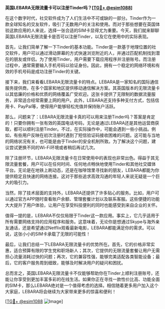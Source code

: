 **英国LEBARA无限流量卡可以注册Tinder吗？[[TG💪+ @esim1088](https://t.me/s/esim1088)]**

在这个数字时代，社交软件成为了人们生活中不可或缺的一部分。Tinder作为一款全球知名的交友软件，吸引了无数用户的关注和使用。而对于那些想要在英国体验这款应用的人来说，选择一张合适的SIM卡显得尤为重要。今天，我们就来聊聊英国LEBARA无限流量卡是否可以注册Tinder，以及它在使用中的实际表现。

首先，让我们简单了解一下Tinder的基本功能。Tinder是一款基于地理位置的社交软件，用户可以通过滑动屏幕的方式快速浏览附近的人，并通过匹配机制找到潜在的朋友或伴侣。为了使用Tinder，用户需要下载应用程序并注册账号。而注册过程中，通常需要输入手机号码以验证身份。因此，拥有一个稳定的网络环境和有效的手机号码是成功注册Tinder的关键。

接下来，我们来看看LEBARA无限流量卡的特点。LEBARA是一家知名的国际通信服务提供商，在多个国家和地区提供移动通信解决方案。其英国版本的无限流量卡以其低廉的价格和优质的网络覆盖广受欢迎。这张卡提供了无限制的数据流量服务，非常适合经常需要上网的用户。此外，LEBARA还支持多种支付方式，包括信用卡、PayPal等，使得用户能够轻松充值并保持账户活跃。

那么，问题来了：LEBARA无限流量卡真的可以用来注册Tinder吗？答案是肯定的！只要你拥有一张有效的英国电话号码，无论是通过LEBARA还是其他运营商获取，都可以顺利注册Tinder。不过，在实际操作中，可能会遇到一些小挑战。例如，有些用户反映在初次注册时遇到了短信验证码接收困难的问题。这可能与当地的网络状况有关，也可能是由于Tinder的安全机制所致。为了解决这个问题，建议尝试更换不同的Wi-Fi环境或者稍后再试几次。

除了注册环节，LEBARA无限流量卡在日常使用中的表现也非常出色。得益于其无限流量套餐，用户可以在任何时间、任何地点畅快地使用Tinder和其他社交媒体平台。无论是在地铁上刷动态，还是在咖啡馆里寻找新的朋友，LEBARA都能为你提供稳定且快速的网络连接。这对于那些追求高效沟通的年轻人来说无疑是一个巨大的吸引力。

当然，除了技术层面的支持外，LEBARA还提供了许多贴心的服务。比如，用户可以通过官方APP随时查看账户余额、管理套餐计划以及联系客服。这些便捷的功能大大提升了用户体验，让用户在享受科技便利的同时也能感受到来自企业的关怀。

值得一提的是，LEBARA不仅仅局限于Tinder这一款应用。事实上，它几乎适用于所有需要网络支持的应用程序和服务。这意味着，无论你是想通过Skype与海外亲友通话，还是希望通过Netflix观看最新电影，LEBARA都能满足你的需求。可以说，这张小小的SIM卡承载了无限的可能性！

最后，让我们总结一下LEBARA无限流量卡的优势所在。首先，它的价格非常实惠，适合预算有限的学生党和职场新人；其次，它提供的无限流量套餐让用户无需担心流量消耗过快的问题；再次，它的兼容性强，能够完美适配各类智能设备；最后，它的客户服务周到细致，能够及时解决用户的疑问和困扰。

总而言之，英国LEBARA无限流量卡不仅能够帮助你在Tinder上顺利注册账号，还能让你享受到更加丰富多彩的在线生活。如果你正在寻找一款性价比高、功能全面的SIM卡，那么LEBARA绝对是一个值得考虑的选择。相信随着更多用户加入这个大家庭，LEBARA将会继续为大家带来更多的惊喜和便利！

[[TG💪+ @esim1088](https://t.me/s/esim1088) ![Image](https://i.postimg.cc/4NQfJmqS/Snipaste-2025-05-13-00-14-12.png)]